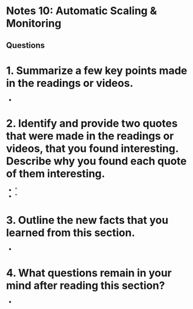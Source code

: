 # Notes 10:  Automatic Scaling & Monitoring
## Questions
# 1. Summarize a few key points made in the readings or videos.
* 
# 2. Identify and provide two quotes that were made in the readings or videos, that you found interesting. Describe why you found each quote of them interesting.
* "
* "
# 3. Outline the new facts that you learned from this section.
*
# 4. What questions remain in your mind after reading this section?
*
